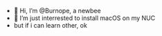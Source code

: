 - 👋 Hi, I’m @Burnope, a newbee
- 👀 I’m just interrested to install macOS on my NUC
- but if i can learn other, ok
